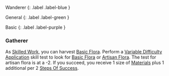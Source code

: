 
Wanderer
{: .label .label-blue }

General
{: .label .label-green }

Basic
{: .label .label-purple }
### Gatherer

As [Skilled Work](Activities#Skilled%20Work), you can harvest [Basic Flora](Flora#Basic%20Flora). Perform a [Variable Difficulty](Core/Skills#Variable%20Difficulty) [Application](Core/Intelligence#Application) skill test to look for [Basic Flora](Flora#Basic%20Flora) or [Artisan Flora](Flora#Artisan%20Flora). The test for artisan flora is at a -2. If you succeed, you receive 1 size of [Materials](Materials) plus 1 additional per 2 [Steps Of Success](Core/Skills#Step%20Of%20Success).
